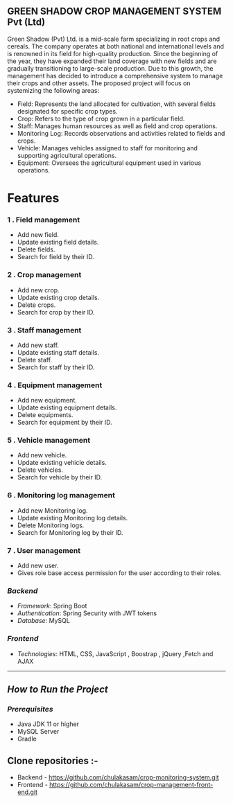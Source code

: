## GREEN SHADOW CROP MANAGEMENT SYSTEM Pvt (Ltd)
Green Shadow (Pvt) Ltd. is a mid-scale farm specializing in root crops and cereals. The company
operates at both national and international levels and is renowned in its field for high-quality
production. Since the beginning of the year, they have expanded their land coverage with new fields
and are gradually transitioning to large-scale production. Due to this growth, the management has
decided to introduce a comprehensive system to manage their crops and other assets. The proposed
project will focus on systemizing the following areas:

*   Field: Represents the land allocated for cultivation, with several fields designated for specific
    crop types.
*   Crop: Refers to the type of crop grown in a particular field.
*   Staff: Manages human resources as well as field and crop operations.
*   Monitoring Log: Records observations and activities related to fields and crops.
*   Vehicle: Manages vehicles assigned to staff for monitoring and supporting agricultural
    operations.
*   Equipment: Oversees the agricultural equipment used in various operations.


# Features  

### 1 . Field management 
- Add new field.
- Update existing field details.
- Delete fields.
- Search for field by their ID.

### 2 . Crop management
- Add new crop.
- Update existing crop details.
- Delete crops.
- Search for crop by their ID.

### 3 . Staff management
- Add new staff.
- Update existing staff details.
- Delete staff.
- Search for staff by their ID.

### 4 . Equipment management
- Add new equipment.
- Update existing equipment details.
- Delete equipments.
- Search for equipment by their ID.

### 5 . Vehicle management
- Add new vehicle.
- Update existing vehicle details.
- Delete vehicles.
- Search for vehicle by their ID.

### 6 . Monitoring log management
- Add new Monitoring log.
- Update existing Monitoring log details.
- Delete Monitoring logs.
- Search for Monitoring log by their ID.

### 7 . User management 
- Add new user.
- Gives role base access permission for the user according to their roles.


### *Backend*
- *Framework*: Spring Boot
- *Authentication*: Spring Security with JWT tokens
- *Database*: MySQL

### *Frontend*
- *Technologies*: HTML, CSS, JavaScript , Boostrap , jQuery ,Fetch and AJAX


---

## *How to Run the Project*

### *Prerequisites*
- Java JDK 11 or higher
- MySQL Server
- Gradle 

## Clone repositories :-

- Backend   -   https://github.com/chulakasam/crop-monitoring-system.git
- Frontend  -   https://github.com/chulakasam/crop-management-front-end.git 


